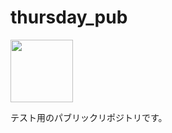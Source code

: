 # thursday_pub
<img width="100" src="https://github.com/Tamitsa/thursday_pub/assets/166803672/d061e21e-5cce-43d2-883c-f1bf63f726d1">


テスト用のパブリックリポジトリです。
